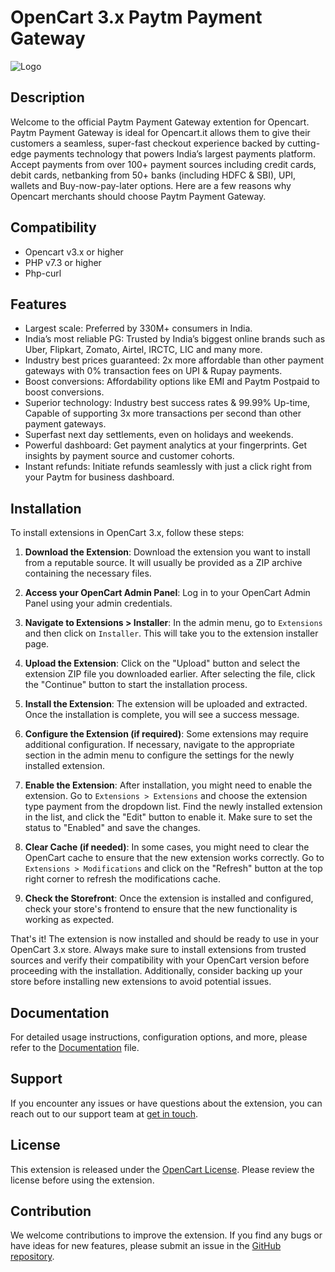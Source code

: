 # OpenCart 3.x Paytm Payment Gateway

![Logo](https://staticpg.paytm.in/pg_plugins_logo/paytm_logo_paymodes.svg)


## Description

Welcome to the official Paytm Payment Gateway extention for Opencart. Paytm Payment Gateway is ideal for Opencart.it allows them to give their customers a seamless, super-fast checkout experience backed by cutting-edge payments technology that powers India’s largest payments platform. Accept payments from over 100+ payment sources including credit cards, debit cards, netbanking from 50+ banks (including HDFC & SBI), UPI, wallets and Buy-now-pay-later options. Here are a few reasons why Opencart merchants should choose Paytm Payment Gateway.

## Compatibility

* Opencart v3.x or higher
* PHP v7.3 or higher
* Php-curl

## Features

* Largest scale:  Preferred by 330M+ consumers in India.
* India’s most reliable PG: Trusted by India’s biggest online brands such as Uber, Flipkart, Zomato, Airtel, IRCTC, LIC and many more.  
* Industry best prices guaranteed: 2x more affordable than other payment gateways with 0% transaction fees on UPI & Rupay payments.
* Boost  conversions: Affordability options like EMI and Paytm Postpaid to boost conversions.
* Superior technology: Industry best success rates & 99.99% Up-time, Capable of supporting 3x more transactions per second than other payment gateways.
* Superfast next day settlements, even on holidays and weekends.
* Powerful dashboard: Get payment analytics at your fingerprints. Get insights by payment source and customer cohorts.
* Instant refunds: Initiate refunds seamlessly with just a click right from your Paytm for business dashboard. 

## Installation

To install extensions in OpenCart 3.x, follow these steps:

1. **Download the Extension**:
   Download the extension you want to install from a reputable source. It will usually be provided as a ZIP archive containing the necessary files.

2. **Access your OpenCart Admin Panel**:
   Log in to your OpenCart Admin Panel using your admin credentials.

3. **Navigate to Extensions > Installer**:
   In the admin menu, go to `Extensions` and then click on `Installer`. This will take you to the extension installer page.

4. **Upload the Extension**:
   Click on the "Upload" button and select the extension ZIP file you downloaded earlier. After selecting the file, click the "Continue" button to start the installation process.

5. **Install the Extension**:
   The extension will be uploaded and extracted. Once the installation is complete, you will see a success message.

6. **Configure the Extension (if required)**:
   Some extensions may require additional configuration. If necessary, navigate to the appropriate section in the admin menu to configure the settings for the newly installed extension.

7. **Enable the Extension**:
   After installation, you might need to enable the extension. Go to `Extensions > Extensions` and choose the extension type payment from the dropdown list. Find the newly installed extension in the list, and click the "Edit" button to enable it. Make sure to set the status to "Enabled" and save the changes.

8. **Clear Cache (if needed)**:
   In some cases, you might need to clear the OpenCart cache to ensure that the new extension works correctly. Go to `Extensions > Modifications` and click on the "Refresh" button at the top right corner to refresh the modifications cache.

9. **Check the Storefront**:
   Once the extension is installed and configured, check your store's frontend to ensure that the new functionality is working as expected.

That's it! The extension is now installed and should be ready to use in your OpenCart 3.x store. Always make sure to install extensions from trusted sources and verify their compatibility with your OpenCart version before proceeding with the installation. Additionally, consider backing up your store before installing new extensions to avoid potential issues.

## Documentation

For detailed usage instructions, configuration options, and more, please refer to the [Documentation](https://business.paytm.com/docs/opencart/) file.

## Support

If you encounter any issues or have questions about the extension, you can reach out to our support team at [get in touch](https://business.paytm.com/contact-us#developer).

## License

This extension is released under the [OpenCart License](http://www.gnu.org/licenses/gpl-2.0.html). Please review the license before using the extension.

## Contribution

We welcome contributions to improve the extension. If you find any bugs or have ideas for new features, please submit an issue in the [GitHub repository](https://github.com/paytm/Paytm_Opencart_Plugin/issues).
